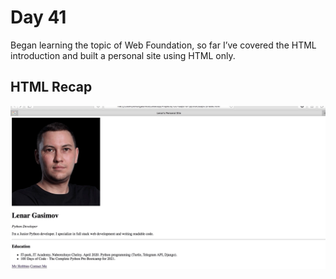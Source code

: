 # Day 41

Began learning the topic of Web Foundation, so far I’ve covered the HTML introduction and built a personal site using HTML only.

## HTML Recap

![html](html.gif)
